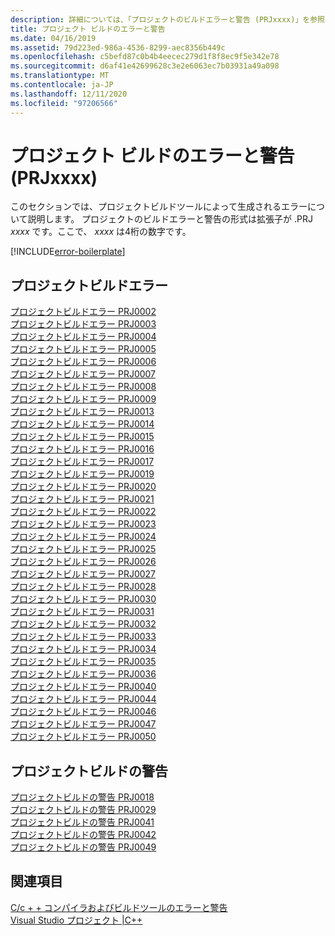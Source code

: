 ```yaml
---
description: 詳細については、「プロジェクトのビルドエラーと警告 (PRJxxxx)」を参照してください。
title: プロジェクト ビルドのエラーと警告
ms.date: 04/16/2019
ms.assetid: 79d223ed-986a-4536-8299-aec8356b449c
ms.openlocfilehash: c5befd87c0b4b4eecec279d1f8f8ec9f5e342e78
ms.sourcegitcommit: d6af41e42699628c3e2e6063ec7b03931a49a098
ms.translationtype: MT
ms.contentlocale: ja-JP
ms.lasthandoff: 12/11/2020
ms.locfileid: "97206566"
---
```

# <a name="project-build-errors-and-warnings-prjxxxx"></a>プロジェクト ビルドのエラーと警告 (PRJxxxx)

このセクションでは、プロジェクトビルドツールによって生成されるエラーについて説明します。 プロジェクトのビルドエラーと警告の形式は拡張子が .PRJ *xxxx* です。ここで、 *xxxx* は4桁の数字です。

[!INCLUDE[error-boilerplate](../../error-messages/includes/error-boilerplate.md)]

## <a name="project-build-errors"></a>プロジェクトビルドエラー

[プロジェクトビルドエラー PRJ0002](project-build-error-prj0002.md) \
[プロジェクトビルドエラー PRJ0003](project-build-error-prj0003.md) \
[プロジェクトビルドエラー PRJ0004](project-build-error-prj0004.md) \
[プロジェクトビルドエラー PRJ0005](project-build-error-prj0005.md) \
[プロジェクトビルドエラー PRJ0006](project-build-error-prj0006.md) \
[プロジェクトビルドエラー PRJ0007](project-build-error-prj0007.md) \
[プロジェクトビルドエラー PRJ0008](project-build-error-prj0008.md) \
[プロジェクトビルドエラー PRJ0009](project-build-error-prj0009.md) \
[プロジェクトビルドエラー PRJ0013](project-build-error-prj0013.md) \
[プロジェクトビルドエラー PRJ0014](project-build-error-prj0014.md) \
[プロジェクトビルドエラー PRJ0015](project-build-error-prj0015.md) \
[プロジェクトビルドエラー PRJ0016](project-build-error-prj0016.md) \
[プロジェクトビルドエラー PRJ0017](project-build-error-prj0017.md) \
[プロジェクトビルドエラー PRJ0019](project-build-error-prj0019.md) \
[プロジェクトビルドエラー PRJ0020](project-build-error-prj0020.md) \
[プロジェクトビルドエラー PRJ0021](project-build-error-prj0021.md) \
[プロジェクトビルドエラー PRJ0022](project-build-error-prj0022.md) \
[プロジェクトビルドエラー PRJ0023](project-build-error-prj0023.md) \
[プロジェクトビルドエラー PRJ0024](project-build-error-prj0024.md) \
[プロジェクトビルドエラー PRJ0025](project-build-error-prj0025.md) \
[プロジェクトビルドエラー PRJ0026](project-build-error-prj0026.md) \
[プロジェクトビルドエラー PRJ0027](project-build-error-prj0027.md) \
[プロジェクトビルドエラー PRJ0028](project-build-error-prj0028.md) \
[プロジェクトビルドエラー PRJ0030](project-build-error-prj0030.md) \
[プロジェクトビルドエラー PRJ0031](project-build-error-prj0031.md) \
[プロジェクトビルドエラー PRJ0032](project-build-error-prj0032.md) \
[プロジェクトビルドエラー PRJ0033](project-build-error-prj0033.md) \
[プロジェクトビルドエラー PRJ0034](project-build-error-prj0034.md) \
[プロジェクトビルドエラー PRJ0035](project-build-error-prj0035.md) \
[プロジェクトビルドエラー PRJ0036](project-build-error-prj0036.md) \
[プロジェクトビルドエラー PRJ0040](project-build-error-prj0040.md) \
[プロジェクトビルドエラー PRJ0044](project-build-error-prj0044.md) \
[プロジェクトビルドエラー PRJ0046](project-build-error-prj0046.md) \
[プロジェクトビルドエラー PRJ0047](project-build-error-prj0047.md) \
[プロジェクトビルドエラー PRJ0050](project-build-error-prj0050.md)

## <a name="project-build-warnings"></a>プロジェクトビルドの警告

[プロジェクトビルドの警告 PRJ0018](project-build-warning-prj0018.md) \
[プロジェクトビルドの警告 PRJ0029](project-build-warning-prj0029.md) \
[プロジェクトビルドの警告 PRJ0041](project-build-warning-prj0041.md) \
[プロジェクトビルドの警告 PRJ0042](project-build-warning-prj0042.md) \
[プロジェクトビルドの警告 PRJ0049](project-build-warning-prj0049.md)

## <a name="see-also"></a>関連項目

[C/c + + コンパイラおよびビルドツールのエラーと警告](../compiler-errors-1/c-cpp-build-errors.md) \
[Visual Studio プロジェクト |C++](../../build/creating-and-managing-visual-cpp-projects.md)
